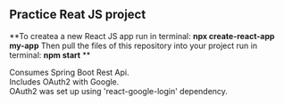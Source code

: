 ## Practice Reat JS project

**To createa a new React JS app run in terminal: __npx create-react-app my-app__ 
Then pull the files of this repository into your project
run in terminal: __npm start__ **

Consumes Spring Boot Rest Api.  
Includes OAuth2 with Google.  
OAuth2 was set up using 'react-google-login' dependency.
